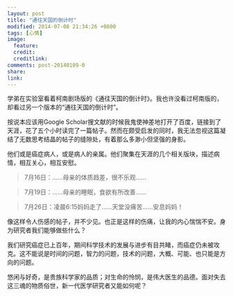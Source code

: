 ```yaml
---
layout: post
title: "通往天国的倒计时"
modified: 2014-07-08 21:34:26 +0800
tags: [心情]
image:
  feature: 
  credit: 
  creditlink: 
comments: post-20140109-0
share: 
link: 
---
```


学弟在实验室看着柯南剧场版的《通往天国的倒计时》。我也许没看过柯南版的，却看过另一个版本的“通往天国的倒计时”。

按说本应该用Google Scholar搜文献的时候我鬼使神差地打开了百度，链接到了天涯，花了五个小时读完了一篇帖子。然而在颇受启发的同时，我无法忽视这篇凝结了无数思考结晶的帖子的缝隙处，有着那么多渺小但坚强的身影。

他们或是癌症病人，或是病人的亲属。他们聚集在天涯的几个相关版块，描述病情，相互关心，相互安慰。

> 7月16日：……母亲的体质趋差，很不乐观……

> 7月19日：……母亲的睡眠，食欲有所改善……

> 7月26日：凌晨6:15妈妈走了……天堂没痛苦……安息妈妈！

像这样令人伤感的帖子，并不少见。也正是这样的伤痛，让我的内心惴惴不安。身为研究者我们能够做些什么？

我们研究癌症已上百年，期间科学技术的发展与进步有目共睹，而癌症仍未被攻克。这不能说是时间的问题，智力的问题，技术的问题，大概、可能、也只能是方向的问题。

悠闲与好奇，是贵族科学家的品质；对生命的怜悯，是伟大医生的品德。面对失去这三魂的物质俗世，新一代医学研究者又能如何呢？

